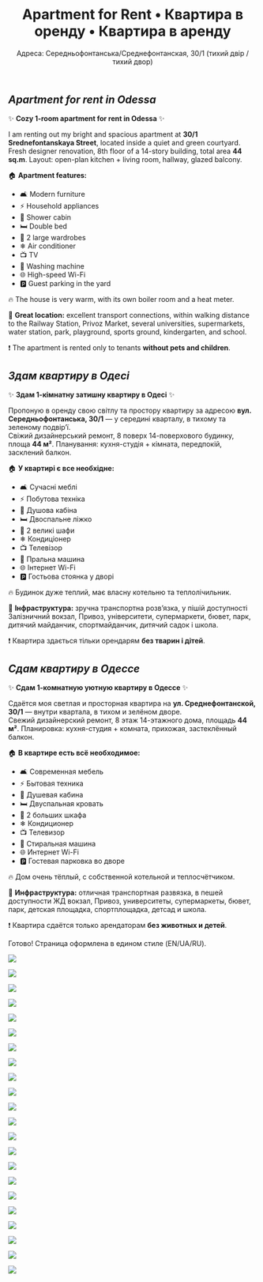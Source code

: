 <link rel="stylesheet" href="style.css">

<div class="container">
  <header>
    <h1>Apartment for Rent • Квартира в оренду • Квартира в аренду</h1>
    <p>Адреса: Середньофонтанська/Среднефонтанская, 30/1 (тихий двір / тихий двор)</p>
  </header>

  <section>

# _Apartment for rent in Odessa_

✨ **Cozy 1-room apartment for rent in Odessa** ✨  

I am renting out my bright and spacious apartment at **30/1 Srednefontanskaya Street**, located inside a quiet and green courtyard.  
Fresh designer renovation, 8th floor of a 14-story building, total area **44 sq.m**. Layout: open-plan kitchen + living room, hallway, glazed balcony.  

🏠 **Apartment features:**  
- 🛋 Modern furniture  
- ⚡ Household appliances  
- 🚿 Shower cabin  
- 🛏 Double bed  
- 👕 2 large wardrobes  
- ❄ Air conditioner  
- 📺 TV  
- 🧺 Washing machine  
- 🌐 High-speed Wi-Fi  
- 🅿 Guest parking in the yard  

🔥 The house is very warm, with its own boiler room and a heat meter.  

📍 **Great location:** excellent transport connections, within walking distance to the Railway Station, Privoz Market, several universities, supermarkets, water station, park, playground, sports ground, kindergarten, and school.  

❗ <span class="note">The apartment is rented only to tenants <strong>without pets and children</strong>.</span>

  </section>

  <section>

# _Здам квартиру в Одесі_

✨ **Здам 1-кімнатну затишну квартиру в Одесі** ✨  

Пропоную в оренду свою світлу та простору квартиру за адресою **вул. Середньофонтанська, 30/1** — у середині кварталу, в тихому та зеленому подвір’ї.  
Свіжий дизайнерський ремонт, 8 поверх 14-поверхового будинку, площа **44 м²**. Планування: кухня-студія + кімната, передпокій, засклений балкон.  

🏠 **У квартирі є все необхідне:**  
- 🛋 Сучасні меблі  
- ⚡ Побутова техніка  
- 🚿 Душова кабіна  
- 🛏 Двоспальне ліжко  
- 👕 2 великі шафи  
- ❄ Кондиціонер  
- 📺 Телевізор  
- 🧺 Пральна машина  
- 🌐 Інтернет Wi-Fi  
- 🅿 Гостьова стоянка у дворі  

🔥 Будинок дуже теплий, має власну котельню та теплолічильник.  

📍 **Інфраструктура:** зручна транспортна розв’язка, у пішій доступності Залізничний вокзал, Привоз, університети, супермаркети, бювет, парк, дитячий майданчик, спортмайданчик, дитячий садок і школа.  

❗ <span class="note">Квартира здається тільки орендарям <strong>без тварин і дітей</strong>.</span>

  </section>

  <section>

# _Сдам квартиру в Одессе_

✨ **Сдам 1-комнатную уютную квартиру в Одессе** ✨  

Сдаётся моя светлая и просторная квартира на **ул. Среднефонтанской, 30/1** — внутри квартала, в тихом и зелёном дворе.  
Свежий дизайнерский ремонт, 8 этаж 14-этажного дома, площадь **44 м²**. Планировка: кухня-студия + комната, прихожая, застеклённый балкон.  

🏠 **В квартире есть всё необходимое:**  
- 🛋 Современная мебель  
- ⚡ Бытовая техника  
- 🚿 Душевая кабина  
- 🛏 Двуспальная кровать  
- 👕 2 больших шкафа  
- ❄ Кондиционер  
- 📺 Телевизор  
- 🧺 Стиральная машина  
- 🌐 Интернет Wi-Fi  
- 🅿 Гостевая парковка во дворе  

🔥 Дом очень тёплый, с собственной котельной и теплосчётчиком.  

📍 **Инфраструктура:** отличная транспортная развязка, в пешей доступности ЖД вокзал, Привоз, университеты, супермаркеты, бювет, парк, детская площадка, спортплощадка, детсад и школа.  

❗ <span class="note">Квартира сдаётся только арендаторам <strong>без животных и детей</strong>.</span>

  </section>

  <footer>
    <!-- По желанию можно добавить контакты: Телефон/Telegram/Email -->
    <!-- Пример: 📞 +380 XX XXX XX XX • 💬 t.me/yourname • ✉️ you@mail.com -->
    <!-- Или добавить карту Google: вставь iframe со ссылкой на карту района -->
    Готово! Страница оформлена в едином стиле (EN/UA/RU).
  </footer>
</div>

![](1.jpg)

![](2.jpg)

![](3.jpg)

![](6.jpg)

![](7.jpg)

![](8.jpg)

![](9.jpg)

![](10.jpg)

![](11.jpg)

![](12.jpg)

![](13.jpg)

![](14.jpg)

![](15.jpg)

![](16.jpg)

![](17.jpg)

![](18.jpg)

![](19.jpg)

![](20.jpg)

![](21.jpg)

![](22.jpg)

![](4.jpg)

![](5.jpg)
